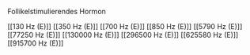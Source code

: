 Follikelstimulierendes Hormon

[[130 Hz (E)]]
[[350 Hz (E)]]
[[700 Hz (E)]]
[[850 Hz (E)]]
[[5790 Hz (E)]]
[[77250 Hz (E)]]
[[130000 Hz (E)]]
[[296500 Hz (E)]]
[[625580 Hz (E)]]
[[915700 Hz (E)]]